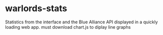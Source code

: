 # warlords-stats
Statistics from the interface and the Blue Alliance API displayed in a quickly loading web app. must download chart.js to diplay line graphs
